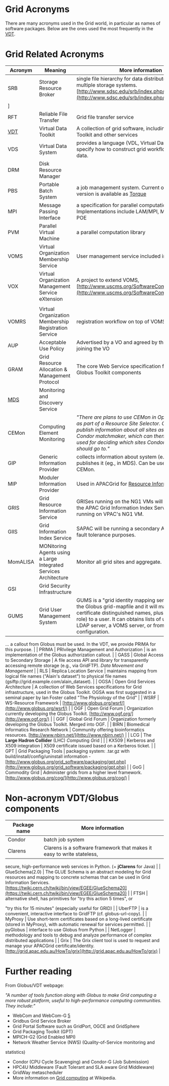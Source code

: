 # Grid Acronyms

There are many acronyms used in the Grid world, in particular as names of software packages.  Below are the ones used the most frequently in the [VDT](https://reannz.atlassian.net/wiki/pages/createpage.action?spaceKey=BeSTGRID&title=VDT&linkCreation=true&fromPageId=3816950584).

# Grid Related Acronyms

|  Acronym                                        |  Meaning                                                           |  More information                                                                                                                                                                                                                                                                                                                                                           |
| ----------------------------------------------- | ------------------------------------------------------------------ | --------------------------------------------------------------------------------------------------------------------------------------------------------------------------------------------------------------------------------------------------------------------------------------------------------------------------------------------------------------------------- |
|  SRB                                            |  Storage Resource Broker                                           |  single file hierarchy for data distributed across multiple storage systems. [http://www.sdsc.edu/srb/index.php/Main_Page](http://www.sdsc.edu/srb/index.php/Main_Page)
]                                                                                                                                                                                                   |
|  RFT                                            |  Reliable File Transfer                                            |  Grid file transfer service                                                                                                                                                                                                                                                                                                                                                 |
|  [VDT](http://vdt.cs.wisc.edu/)                 |  Virtual Data Toolkit                                              |  A collection of grid software, including the Globus Toolkit and other services                                                                                                                                                                                                                                                                                             |
|  VDS                                            |  Virtual Data System                                               |  provides a language (VDL, Virtual Data Language) to specify how to construct grid workflows to derive data.                                                                                                                                                                                                                                                                |
|  DRM                                            |  Disk Resource Manager                                             |                                                                                                                                                                                                                                                                                                                                                                             |
|  PBS                                            |  Portable Batch System                                             |  a job management system. Current open source version is available as [Torque](http://www.clusterresources.com/pages/products/torque-resource-manager.php)                                                                                                                                                                                                                  |
|  MPI                                            |  Message Passing Interface                                         |  a specification for parallel computation libraries.  Implementations include LAM/MPI, MPICH-2 and IBM POE                                                                                                                                                                                                                                                                  |
|  PVM                                            |  Parallel Virtual Machine                                          |  a parallel computation library                                                                                                                                                                                                                                                                                                                                             |
|  VOMS                                           |  Virtual Organization Membership Service                           |  User management service included in VDT                                                                                                                                                                                                                                                                                                                                    |
|  VOX                                            |  Virtual Organization Management Service eXtension                 |  A project to extend VOMS, [http://www.uscms.org/SoftwareComputing/Grid/VO/](http://www.uscms.org/SoftwareComputing/Grid/VO/)
                                                                                                                                                                                                                                              |
|  VOMRS                                          |  Virtual Organization Membership Registration Service              |  registration workflow on top of VOMS, part of VOX                                                                                                                                                                                                                                                                                                                          |
|  AUP                                            |  Acceptable Use Policy                                             |  Advertised by a VO and agreed by the user upon joining the VO                                                                                                                                                                                                                                                                                                              |
|  GRAM                                           |  Grid Resource Allocation & Management Protocol                    |  The core Web Service specification for interaction of Globus Toolkit components                                                                                                                                                                                                                                                                                            |
|  [MDS](/wiki/spaces/BeSTGRID/pages/3816951020)  |  Monitoring and Discovery Service                                  |                                                                                                                                                                                                                                                                                                                                                                             |
|  CEMon                                          |  Computing Element Monitoring                                      |  *"There are plans to use CEMon in Open Science Grid as part of a Resource Site Selector. CEmon will publish information about all sites as ClassAds to a Condor matchmaker, which can then be optionally used for deciding which sites Condor-G submission should go to."*                                                                                                 |
|  GIP                                            |  Generic Information Provider                                      |  collects information about system (e.g., batch) and publishes it (eg., in MDS).  Can be used as a sensor for CEMon.                                                                                                                                                                                                                                                        |
|  MIP                                            |  Moduler Information Provider                                      |  Used in APACGrid for [Resource Information Services](http://www.vpac.org/twiki/bin/view/APACgrid/PlanResource#Resource_Information_Services)                                                                                                                                                                                                                               |
|  GRIS                                           |  Grid Resource Information Service                                 |  GRISes running on the NG1 VMs will be indexed by the APAC Grid Information Index Service (GIIS) running on VPAC's NG1 VM.                                                                                                                                                                                                                                                  |
|  GIIS                                           |  Grid Information Index Service                                    |  SAPAC will be running a secondary APAC GIIS for fault tolerance purposes.                                                                                                                                                                                                                                                                                                  |
|  MomALISA                                       |  MONitoring Agents using a Large Integrated Services Architecture  |  Monitor all grid sites and aggregate.                                                                                                                                                                                                                                                                                                                                      |
|  GSI                                            |  Grid Security Infrastructure                                      |                                                                                                                                                                                                                                                                                                                                                                             |
|  GUMS                                           |  Grid User Management System                                       |  GUMS is a "grid identity mapping service". It replaces the Globus grid-mapfile and it will map users (X509 certificate distinguished names, plus perhaps a  VOMS role) to a user. It can obtains lists of users from an LDAP server, a VOMS server, or from manual configuration.

... a callout from Globus must be used. In the VDT, we provide PRIMA for this purpose.  |
|  PRIMA                                          |  PRIvilege  Management and Authorization                           |  is an implementation of the Globus authorization callout.                                                                                                                                                                                                                                                                                                                  |
|  GASS                                           |  Global Access to Secondary Storage                                |  A file access API and library for transparently accessing remote storage (e.g., via GridFTP). *Data Movement and Management*                                                                                                                                                                                                                                               |
|  RLS                                            |  Replica Location Service                                          |  maintains mapping from logical file names ("Alain's dataset") to physical file names (gsiftp://grid.example.com/alain_dataset).                                                                                                                                                                                                                                            |
|  OGSA                                           |  Open Grid Services Architecture                                   |  A collection of Web Services specifications for Grid infrastructure, used in the Globus Toolkit. OGSA was first suggested in a seminal paper by Ian Foster called "The Physiology of the Grid"                                                                                                                                                                             |
|  WSRF                                           |  WS-Resource Framework                                             | [http://www.globus.org/wsrf/](http://www.globus.org/wsrf/)                                                                                                                                                                                                                                                                                                                  |
|  OGF                                            |  Open Grid Forum                                                   |  Organization currently developing the Globus Toolkit. [http://www.ogf.org/](http://www.ogf.org/)
                                                                                                                                                                                                                                                                          |
|  GGF                                            |  Global Grid Forum                                                 |  Organization formerly developing the Globus Toolkit.  Merged into OGF.                                                                                                                                                                                                                                                                                                     |
|  BIRN                                           |  Biomedical Informatics Research Network                           |  Community offering bioinformatics resources. [http://www.nbirn.net/](http://www.nbirn.net/)
                                                                                                                                                                                                                                                                               |
|  LCG                                            |  The **Large Hadron Collider** (LHC) *C*omputing *G*rid            |                                                                                                                                                                                                                                                                                                                                                                             |
|  KX509                                          |  Kerberos and X509 integration                                     |  X509 certificate issued based on a Kerberos ticket.                                                                                                                                                                                                                                                                                                                        |
|  GPT                                            |  Grid Packaging Tools                                              |  packaging system: .tar.gz with build/install/config/uninstall information - [http://www.globus.org/grid_software/packaging/gpt.php](http://www.globus.org/grid_software/packaging/gpt.php)
                                                                                                                                                                                |
|  GoG                                            |  Commodity Grid                                                    |  Administer grids from a higher level framework. [http://www.globus.org/cog/](http://www.globus.org/cog/)
                                                                                                                                                                                                                                                                  |

# Non-acronym VDT/Globus components

|  Package name     |  More information                                                                                                                                                                                                                                            |
| ----------------- | ------------------------------------------------------------------------------------------------------------------------------------------------------------------------------------------------------------------------------------------------------------ |
|  Condor           |  batch job system                                                                                                                                                                                                                                            |
|  Clarens          |  Clarens is a software framework that makes it easy to write stateless,

secure, high-performance web services in Python. (+ **jClarens** for Java)                                                                                                          |
|  GlueSchema(2.0)  |  The GLUE Schema is an abstract modeling for Grid resources and mapping to concrete schemas that can be used in Grid Information Services. [https://twiki.cern.ch/twiki/bin/view/EGEE/GlueSchema20](https://twiki.cern.ch/twiki/bin/view/EGEE/GlueSchema20)
 |
|  FTSH             |  alternative shell, has primitives for "try this action 5 times", or

"try this for 15 minutes" (especially useful for GRID)                                                                                                                                 |
|  UberFTP          |  is a convenient, interactive interface to GridFTP (cf. globus-url-copy).                                                                                                                                                                                    |
|  MyProxy          |  Use short-term certificates based on a long-lived certificate (stored in MyProxy), with automatic renewal for services permitted.                                                                                                                           |
|  pyGlobus         |  interface to use Globus from Python                                                                                                                                                                                                                         |
|  NetLogger        |  methodology and tools to debug and analyze performance of complex distributed applications                                                                                                                                                                  |
|  Grix             |  The Grix client tool is used to request and manage your APACGrid certificate/identity. [http://grid.apac.edu.au/HowTo/grix](http://grid.apac.edu.au/HowTo/grix)
                                                                                            |

# Further reading

From Globus/VDT webpage:

*"A number of tools function along with Globus to make Grid computing a more robust platform, useful to high-performance computing communities. They include:"*

- WebCom and WebCom-G [5](https://reannz.atlassian.net/wiki/pages/createpage.action?spaceKey=BeSTGRID&title=5&linkCreation=true&fromPageId=3816950584)
- Gridbus Grid Service Broker
- Grid Portal Software such as GridPort, OGCE and GridSphere
- Grid Packaging Toolkit (GPT)
- MPICH-G2 (Grid Enabled MPI)
- Network Weather Service (NWS) (Quality-of-Service monitoring and

statistics)
- Condor (CPU Cycle Scavenging) and Condor-G (Job Submission)
- HPC4U Middleware (Fault Tolerant and SLA aware Grid Middleware)
- GridWay metascheduler
- More information on [Grid computing](http://en.wikipedia.org/wiki/Grid_computing#See_also) at Wikipedia.
